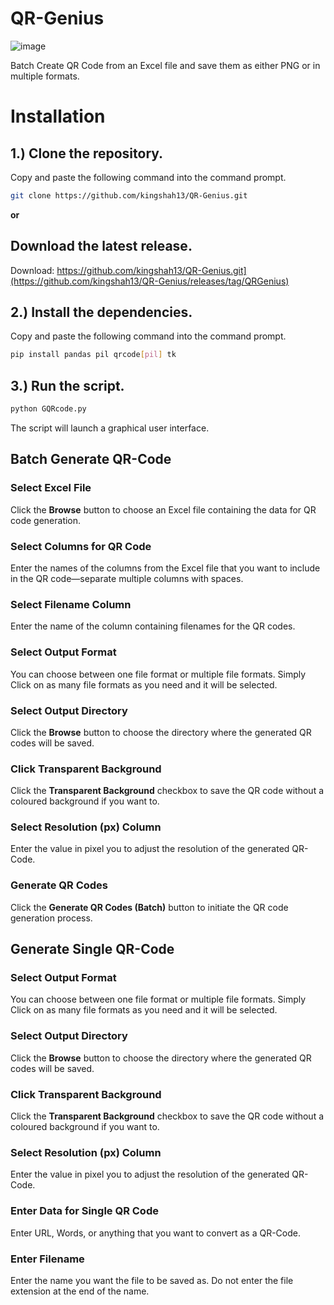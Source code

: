 # QR-Genius

![image](https://github.com/user-attachments/assets/71ddf670-7700-4cf3-8a0e-ae6593f66735)


Batch Create QR Code from an Excel file and save them as either PNG or in multiple formats.

# Installation

## 1.) Clone the repository.
Copy and paste the following command into the command prompt.
```bash
git clone https://github.com/kingshah13/QR-Genius.git
```

**or**


## Download the latest release.

Download: https://github.com/kingshah13/QR-Genius.git](https://github.com/kingshah13/QR-Genius/releases/tag/QRGenius)


## 2.) Install the dependencies.
  Copy and paste the following command into the command prompt.
```bash
pip install pandas pil qrcode[pil] tk
```

## 3.) Run the script.
```bash
python GQRcode.py
```

The script will launch a graphical user interface.

## Batch Generate QR-Code

### Select Excel File
  Click the **Browse** button to choose an Excel file containing the data for QR code generation.

### Select Columns for QR Code
  Enter the names of the columns from the Excel file that you want to include in the QR code—separate multiple columns with spaces.

### Select Filename Column
  Enter the name of the column containing filenames for the QR codes.
  
### Select Output Format
  You can choose between one file format or multiple file formats. Simply Click on as many file formats as you need and it will be selected.

### Select Output Directory
  Click the **Browse** button to choose the directory where the generated QR codes will be saved.

### Click Transparent Background
  Click the **Transparent Background** checkbox to save the QR code without a coloured background if you want to.

### Select Resolution (px) Column
  Enter the value in pixel you to adjust the resolution of the generated QR-Code.

### Generate QR Codes
  Click the **Generate QR Codes (Batch)** button to initiate the QR code generation process.



## Generate Single QR-Code

### Select Output Format
  You can choose between one file format or multiple file formats. Simply Click on as many file formats as you need and it will be selected.

### Select Output Directory
  Click the **Browse** button to choose the directory where the generated QR codes will be saved.

### Click Transparent Background
  Click the **Transparent Background** checkbox to save the QR code without a coloured background if you want to.

### Select Resolution (px) Column
  Enter the value in pixel you to adjust the resolution of the generated QR-Code.

### Enter Data for Single QR Code
  Enter URL, Words, or anything that you want to convert as a QR-Code.
  
### Enter Filename
  Enter the name you want the file to be saved as. Do not enter the file extension at the end of the name.
